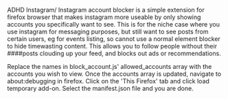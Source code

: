 ADHD Instagram/ Instagram account blocker is a simple extension for firefox browser that makes instagram more useable by only showing accounts you specifically want to see.
This is for the niche case where you use instagram for messaging purposes, but still want to see posts from certain users, eg for events listing, so cannot use a normal element blocker to hide timewasting content.
This allows you to follow people without their ####posts clouding up your feed, and blocks out ads or recommendations.

Replace the names in block_account.js' allowed_accounts array with the accounts you wish to view.
Once the accounts array is updated, navigate to about:debugging in firefox. Click on the 'This Firefox' tab and click load temporary add-on. Select the manifest.json file and you are done.
